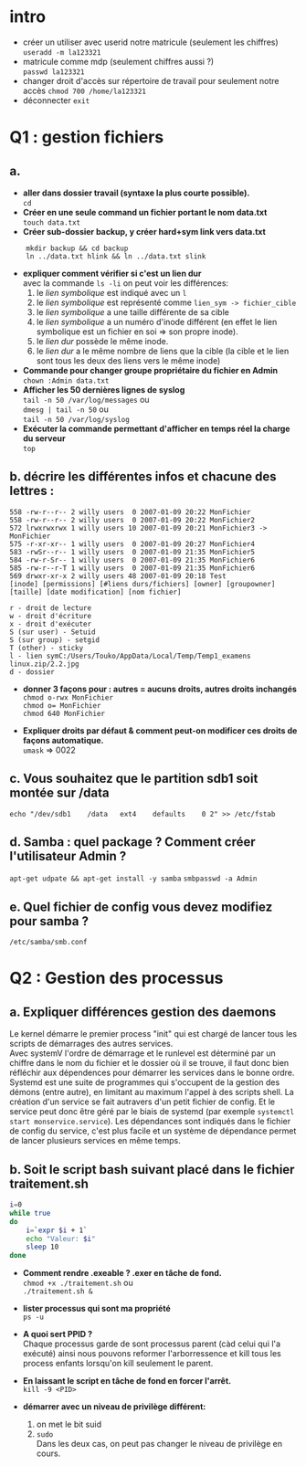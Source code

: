# intro
* créer un utiliser avec userid notre matricule (seulement les chiffres)  
`useradd -m la123321`
* matricule comme mdp (seulement chiffres aussi ?)  
`passwd la123321`
* changer droit d'accès sur répertoire de travail pour seulement notre accès
`chmod 700 /home/la123321`
* déconnecter
`exit`

# Q1 : gestion fichiers
## a. 
* __aller dans dossier travail (syntaxe la plus courte possible).__  
	`cd`
* __Créer en une seule command un fichier portant le nom data.txt__  
	`touch data.txt`
* __Créer sub-dossier backup, y créer hard+sym link vers data.txt__    
```
	mkdir backup && cd backup
	ln ../data.txt hlink && ln ../data.txt slink
```
* __expliquer comment vérifier si c'est un lien dur__  
	avec la commande `ls -li` on peut voir les différences:  
	1. le _lien symbolique_ est indiqué avec un `l`
	2. le _lien symbolique_ est représenté comme `lien_sym -> fichier_cible`
	3. le _lien symbolique_ a une taille différente de sa cible
	4. le _lien symbolique_ a un numéro d'inode différent (en effet le lien 
	symbolique est un fichier en soi => son propre inode).
	5. le _lien dur_ possède le même inode. 
	6. le _lien dur_ a le même nombre de liens que la cible (la cible et le lien 
	sont tous les deux des liens vers le même inode)
* __Commande pour changer groupe propriétaire du fichier en Admin__  
	`chown :Admin data.txt`
* __Afficher les 50 dernières lignes de syslog__  
	`tail -n 50 /var/log/messages` ou  
	`dmesg | tail -n 50` ou  
	`tail -n 50 /var/log/syslog`  
* __Exécuter la commande permettant d'afficher en temps réel la charge du serveur__   
	`top`  

## b. décrire les différentes infos et chacune des lettres :
```
558 -rw-r--r-- 2 willy users  0 2007-01-09 20:22 MonFichier
558 -rw-r--r-- 2 willy users  0 2007-01-09 20:22 MonFichier2
572 lrwxrwxrwx 1 willy users 10 2007-01-09 20:21 MonFichier3 -> MonFichier
575 -r-xr-xr-- 1 willy users  0 2007-01-09 20:27 MonFichier4
583 -rwSr--r-- 1 willy users  0 2007-01-09 21:35 MonFichier5
584 -rw-r-Sr-- 1 willy users  0 2007-01-09 21:35 MonFichier6
585 -rw-r--r-T 1 willy users  0 2007-01-09 21:35 MonFichier6
569 drwxr-xr-x 2 willy users 48 2007-01-09 20:18 Test
[inode] [permissions] [#liens durs/fichiers] [owner] [groupowner] [taille] [date modification] [nom fichier]
```
	r - droit de lecture  
	w - droit d'écriture  
	x - droit d'exécuter  
	S (sur user) - Setuid  
	S (sur group) - setgid  
	T (other) - sticky  
	l - lien symC:/Users/Touko/AppData/Local/Temp/Temp1_examens linux.zip/2.2.jpg  
	d - dossier  

* __donner 3 façons pour : autres = aucuns droits, autres droits inchangés__  
	`chmod o-rwx MonFichier`  
	`chmod o= MonFichier`  
	`chmod 640 MonFichier`  

* __Expliquer droits par défaut & comment peut-on modificer ces droits de façons automatique.__  
	`umask` => 0022  

## c. Vous souhaitez que le partition sdb1 soit montée sur /data 
`echo "/dev/sdb1 	/data 	ext4 	defaults 	0 2" >> /etc/fstab`

## d. Samba : quel package ? Comment créer l'utilisateur Admin ?
`apt-get udpate && apt-get install -y samba`
`smbpasswd -a Admin`

## e. Quel fichier de config vous devez modifiez pour samba ?
`/etc/samba/smb.conf`

# Q2 : Gestion des processus
## a. Expliquer différences gestion des daemons
Le kernel démarre le premier process "init" qui est chargé de lancer tous les scripts de démarrages des autres services.  
Avec systemV l'ordre de démarrage et le runlevel est déterminé par un chiffre dans le nom du fichier et le dossier où il se trouve, il faut donc bien réfléchir aux dépendences pour démarrer les services dans le bonne ordre.  
Systemd est une suite de programmes qui s'occupent de la gestion des démons (entre autre), en limitant au maximum l'appel à des scripts shell. La création d'un service se fait autravers d'un petit fichier de config. Et le service peut donc être géré par le biais de systemd (par exemple `systemctl start monservice.service`). Les dépendances sont indiqués dans le fichier de config du service, c'est plus facile et un système de dépendance permet de lancer plusieurs services en même temps.

## b. Soit le script bash suivant placé dans le fichier traitement.sh
```bash
i=0
while true
do
	i=`expr $i + 1`
	echo "Valeur: $i"
	sleep 10
done
```

* __Comment rendre .exeable ? .exer en tâche de fond.__  
	`chmod +x ./traitement.sh` ou   
	`./traitement.sh &`

* __lister processus qui sont ma propriété__  
	`ps -u`

* __A quoi sert PPID ?__  
	Chaque processus garde de sont processus parent (càd celui qui l'a exécuté)
	ainsi nous pouvons reformer l'arborressence et kill tous les process enfants
	lorsqu'on kill seulement le parent.

* __En laissant le script en tâche de fond en forcer l'arrêt.__  
	`kill -9 <PID>`

* __démarrer avec un niveau de privilège différent:__  
	1. on met le bit suid 
	2. `sudo`   
	Dans les deux cas, on peut pas changer le niveau de privilège en cours.